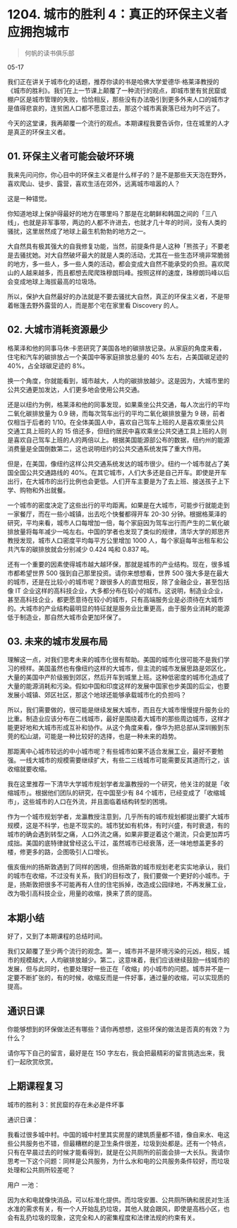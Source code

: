 # 1204. 城市的胜利 4：真正的环保主义者应拥抱城市

> 何帆的读书俱乐部

05-17

我们正在讲关于城市化的话题，推荐你读的书是哈佛大学爱德华·格莱泽教授的《城市的胜利》。我们在上一节课上颠覆了一种流行的观点，即城市里有贫民窟或棚户区是城市管理的失败，恰恰相反，那些没有办法吸引到更多外来人口的城市才是值得悲哀的，连贫困人口都不愿意过去，那这个城市离衰落已经为时不远了。

今天的这堂课，我再颠覆一个流行的观点。本期课程我要告诉你，住在城里的人才是真正的环保主义者。

## 01. 环保主义者可能会破坏环境

我来先问问你，你心目中的环保主义者是什么样子的？是不是那些天天泡在野外，喜欢爬山、徒步、露营，喜欢生活在郊外，远离城市喧嚣的人？

这是一种错觉。

你知道地球上保护得最好的地方在哪里吗？那是在北朝鲜和韩国之间的「三八线」，也就是非军事带，两边的人都不许进去，也就才几十年的时间，没有人类的骚扰，这里居然成了地球上最生机勃勃的地方之一。

大自然具有极其强大的自我修复功能，当然，前提条件是人这种「熊孩子」不要老是去骚扰她。对大自然破坏最大的就是人类的活动，尤其在一些生态环境非常脆弱的地方，多一些人，多一些人类的活动，都会变成大自然不能承受的负担。喜欢爬山的人越来越多，而且都想去爬爬珠穆朗玛峰。按照这样的速度，珠穆朗玛峰以后会变成地球上海拔最高的垃圾场。

所以，保护大自然最好的办法就是不要去骚扰大自然，真正的环保主义者，不是带着帐篷去野外露营的人，而是那个宅在家里看 Discovery 的人。

## 02. 大城市消耗资源最少

格莱泽和他的同事马休·卡恩研究了美国各地的碳排放记录。从家庭的角度来看，住宅和汽车的碳排放占一个美国中等家庭排放总量的 40% 左右，占美国碳足迹的 40%，占全球碳足迹的 8%。

换一个角度，你就能看到，城市越大，人均的碳排放越少。这是因为，大城市里的公共交通更加发达，人们更多地会使用公共交通。

还是以纽约为例，格莱泽和他的同事发现，如果乘坐公共交通，每人次出行的平均二氧化碳排放量为 0.9 磅，而每次驾车出行的平均二氧化碳排放量为 9 磅，前者仅相当于后者的 1/10。在全体美国人中，喜欢自己驾车上班的人是喜欢乘坐公共交通工具上班的人的 15 倍还多，但纽约居民中喜欢乘坐公共交通工具上班的人则是喜欢自己驾车上班的人的两倍以上。根据美国能源部公布的数据，纽约州的能源消费量是全国倒数第二，这也说明纽约的公共交通系统发挥了重大作用。

但是，在美国，像纽约这样公共交通系统发达的城市很少。纽约一个城市就占了美国全国公共交通路线的 40%。在其它城市，人们大多还是自己开车。即使是开车出行，在大城市的出行比例也会更低。人们开车主要是为了去上班、接送孩子上下学、购物和外出就餐。

一个城市的密度决定了这些出行的平均距离。如果是在大城市，可能步行就能走到一家餐厅，而在一些小城镇，出去吃个快餐都得开车 20-30 分钟。根据格莱泽的研究，平均来看，城市人口每增加一倍，每个家庭因为驾车出行而产生的二氧化碳排放量将每年减少一吨左右。中国的学者也发现了类似的规律，清华大学的郑思齐教授发现，城市人口密度平均每平方公里增加 1000 人，每个家庭每年出租车和公共汽车的碳排放就会分别减少 0.424 吨和 0.837 吨。

还有一个重要的因素使得城市越大越环保，那就是城市的产业结构。现在，很多城市都希望世界 500 强到自己那里投资。请你来想想看，世界 500 强大多是在最大的城市，还是在比较小的城市呢？跟很多人的直觉相反，除了金融企业，甚至包括像 IT 企业这样的高科技企业，大多都分布在较小的城市。这说明，制造业企业，甚至高科技企业，都更愿意待在较小的城市，只有高端服务业是必须待在大城市的。大城市的产业结构最明显的特征就是服务业比重更高，由于服务业消耗的能源低于制造业，那自然大城市会更加环保了。

## 03. 未来的城市发展布局

理解这一点，对我们思考未来的城市化很有帮助。美国的城市化很可能不是我们学习的榜样。美国虽然也有像纽约这样的大城市，但主流的城市发展思路是郊区化，大量的美国中产阶级搬到郊区，然后开车到城里上班。这种低密度的城市化造成了大量的能源消耗和污染。假如中国和印度这样的发展中国家也步美国的后尘，也要发展小城镇、郊区社区，那这个地球还能够承载城市化的负担吗？

所以，我们需要做的，很可能是继续发展大城市，而且在大城市慢慢提升服务业的比重。制造业应该分布在二线城市，最好是围绕着大城市的那些周边城市，这样才能更好地和大城市形成互补和协作。从这个角度来看，像华为把总部从深圳搬到东莞的松山湖，可能是一种比较好的选择，也是一种未来的趋势。

那距离中心城市较远的中小城市呢？有些城市如果不适合发展工业，最好不要勉强。一线大城市的规模需要继续扩大，有些二三线城市可能需要反其道而行之，该收缩就要收缩。

我在这里推荐一下清华大学城市规划学者龙瀛教授的一个研究，他关注的就是「收缩城市」。根据他们团队的研究，在中国至少有 84 个城市，已经变成了「收缩城市」，这些城市的人口在外流，并且面临着结构转型的困境。

作为一个城市规划学者，龙瀛教授注意到，几乎所有的城市规划都提出要扩大城市规模，这是不科学，也是不现实的。城市犹如有机体，有时兴盛，有时衰退，有的城市的确会遇到转型之痛，人口外流之痛，如果非要逆着这个潮流，只会更加弄巧成拙。美国的底特律就曾经这么干过，虽然城市已经衰落，还一味地想盖更多的楼，修更多的路，企图吸引人口增长。

俄亥俄州的扬斯敦遇到了同样的困境，但扬斯敦的城市规划老老实实地承认，我们的城市在收缩，不过没有关系，我们的目标改了，我们要做一个更好的小城市。于是，扬斯敦把很多不可能再有人住的住宅拆掉，改造成公园绿地，不再发展工业，改为吸引高科技企业，用量的收缩，换来了质的提高。

## 本期小结

好了，又到了本期课程的总结时间。

我们又颠覆了至少两个流行的观念。第一，城市并不是环境污染的元凶，相反，城市的规模越大，人均碳排放越少。第二，这意味着，我们应该继续鼓励一线城市的发展，但与此同时，也要处理好一些正在「收缩」的小城市的问题。城市并不是一定要不断扩张的，有的时候，收缩反而是一件好事，通过量的收缩，可以实现质的提高。

## 通识日课

你能够想到的环保做法还有哪些？请你再想想，这些环保的做法是否真的有效？为什么？

请你写下自己的留言，最好是在 150 字左右，我会把最精彩的留言挑选出来，我们一起欣赏欣赏。

## 上期课程复习

城市的胜利 3：贫民窟的存在未必是件坏事

通识日课：

我看过很多城中村。中国的城中村里其实房屋的建筑质量都不错，像自来水、电这些公共服务也不错，但最糟糕的是卫生条件很差，垃圾到处都是。还有一个特点，只有在早晨过去的时候才能看得到，就是在公共厕所的前面会排一大长队。我请你思考一下这个问题：同样是公共服务，为什么水和电的公共服务条件较好，而垃圾处理和公共厕所较差呢？

用户 一池：

因为水和电就像快消品，可以标准化提供。而垃圾安置、公共厕所确和居民对生活水准的需求有关，有一个人开始乱扔垃圾，其他人就会跟风，即使是高档小区，也会有乱扔垃圾的现象，这完全和人的密集程度和法律法规的约束有关。

